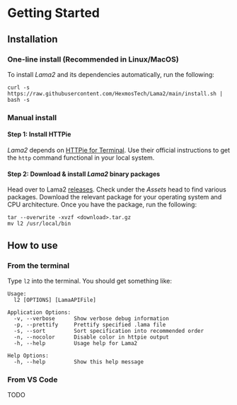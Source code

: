 # Getting Started

## Installation

### One-line install (Recommended in Linux/MacOS)

To install *Lama2* and its dependencies automatically, run the following:

```
curl -s https://raw.githubusercontent.com/HexmosTech/Lama2/main/install.sh | bash -s
```

### Manual install

#### Step 1: Install HTTPie

*Lama2* depends on [HTTPie for Terminal](https://httpie.io/cli). Use
their official instructions to get the `http` command functional in
your local system. 

#### Step 2: Download & install *Lama2* binary packages

Head over to Lama2 [releases](https://github.com/HexmosTech/Lama2/releases). Check under
the *Assets* head to find various packages. Download the relevant package for your 
operating system and CPU architecture. Once you have the package, run the following:

```
tar --overwrite -xvzf <download>.tar.gz
mv l2 /usr/local/bin
```


## How to use

### From the terminal

Type `l2` into the terminal. You should get something like:

```
Usage:
  l2 [OPTIONS] [LamaAPIFile]

Application Options:
  -v, --verbose      Show verbose debug information
  -p, --prettify     Prettify specified .lama file
  -s, --sort         Sort specification into recommended order
  -n, --nocolor      Disable color in httpie output
  -h, --help         Usage help for Lama2

Help Options:
  -h, --help         Show this help message
```

### From VS Code

TODO